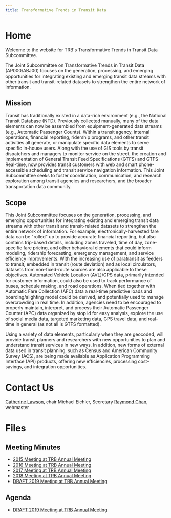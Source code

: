 ```yaml
---
title: Transformative Trends in Transit Data
---
```


# Home

Welcome to the website for TRB's Transformative Trends in Transit Data Subcommittee.

The Joint Subcommittee on Transformative Trends in Transit Data (AP000/ABJ00) focuses on the generation, processing, and emerging opportunities for integrating existing and emerging transit data streams with other transit and transit-related datasets to strengthen the entire network of information.

## Mission

Transit has traditionally existed in a data-rich environment (e.g., the National Transit Database (NTD).  Previously collected manually, many of the data elements can now be assembled from equipment-generated data streams (e.g., Automatic Passenger Counts).  Within a transit agency, internal operations, financial reporting, ridership programs, and other transit activities all generate, or manipulate specific data elements to serve specific in-house users.  Along with the use of GIS tools by transit dispatchers and managers to monitor service on the street, the creation and implementation of General Transit Feed Specifications (GTFS) and GTFS-Real-time, now provides transit customers with web and smart phone-accessible scheduling and transit service navigation information.  This Joint Subcommittee seeks to foster coordination, communication, and research exploration among transit agencies and researchers, and the broader transportation data community. 

## Scope

This Joint Subcommittee focuses on the generation, processing, and emerging opportunities for integrating existing and emerging transit data streams with other transit and transit-related datasets to strengthen the entire network of information.  For example, electronically-harvested fare data can be "rolled" up to provide accurate financial reporting, but also contains trip-based details, including zones traveled, time of day, zone-specific fare pricing, and other behavioral elements that could inform modeling, ridership forecasting, emergency management, and service efficiency improvements.  With the increasing use of paratransit as feeders to transit, embedded in transit (route deviation) and as local circulators, datasets from non-fixed-route sources are also applicable to these objectives.  Automated Vehicle Location (AVL)/GPS data, primarily intended for customer information, could also be used to track performance of buses, schedule making, and road operations.  When tied together with Automatic Fare Collection (AFC) data a real-time predictive loads and boarding/alighting model could be derived, and potentially used to manage overcrowding in real time.  In addition, agencies need to be encouraged to properly maintain, interpret, and process their Automatic Passenger Counter (APC) data organized by stop id for easy analysis, explore the use of social media data, targeted marketing data, GPS travel data, and real-time in general (as not all is GTFS formatted). 

Using a variety of data elements, particularly when they are geocoded, will provide transit planners and researchers with new opportunities to plan and understand transit services in new ways.  In addition, new forms of external data used in transit planning, such as Census and American Community Survey (ACS), are being made available as Application Programming Interface (API) products, offering new efficiencies, processing cost–savings, and integration opportunities. 

# Contact Us

[Catherine Lawson](https://www.albany.edu/gp/lawson.php), chair 
Michael Eichler, Secretary
[Raymond Chan](https://www.raychan.me), webmaster

# Files

## Meeting Minutes

* [2015 Meeting at TRB Annual Meeting](minutes/2015_Meeting_Minutes.pdf)
* [2016 Meeting at TRB Annual Meeting](minutes/2016_Meeting_Minutes.pdf)
* [2017 Meeting at TRB Annual Meeting](minutes/2017_Meeting_Minutes.pdf)
* [2018 Meeting at TRB Annual Meeting](minutes/2018_Meeting_Minutes.pdf)
* [DRAFT 2019 Meeting at TRB Annual Meeting](minutes/DRAFT_2019_Meeting_Minutes.pdf)

## Agenda
* [DRAFT 2019 Meeting at TRB Annual Meeting](minutes/2020_Agenda.pdf)



